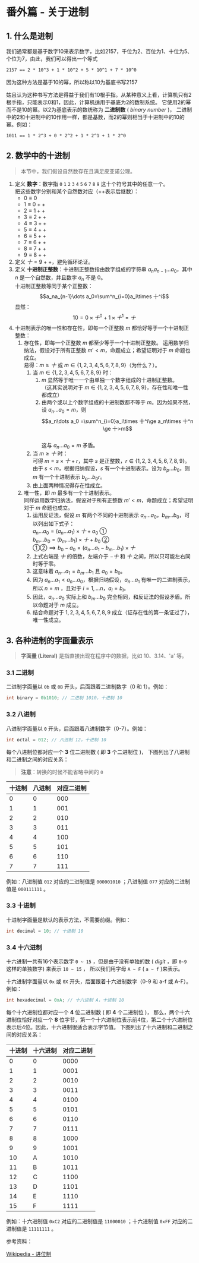 # 番外篇 - 关于进制

## 1. 什么是进制

我们通常都是基于数字10来表示数字，比如2157，千位为2、百位为1、十位为5、个位为7，由此，我们可以得出一个等式

```txt
2157 == 2 * 10^3 + 1 * 10^2 + 5 * 10^1 + 7 * 10^0
```

因为这种方法是基于10的幂，所以称以10为基底书写2157

姑且认为这种书写方法是得益于我们有10根手指。从某种意义上看，计算机只有2根手指，只能表示0和1，因此，计算机适用于基底为2的数制系统。
它使用2的幂而不是10的幂。以2为基底表示的数统称为 **二进制数** ( _binary number_ )，
二进制中的2和十进制中的10作用一样，都是基数，而2的幂则相当于十进制中的10的幂。例如：

```txt
1011 == 1 * 2^3 + 0 * 2^2 + 1 * 2^1 + 1 * 2^0
```

## 2. 数学中的十进制

> 本节中，我们假设自然数存在且满足皮亚诺公理。

1. 定义 **数字**：数字指 `0` `1` `2` `3` `4` `5` `6` `7` `8` `9` 这十个符号其中的任意一个。  
   把这些数字分别和某个自然数对应（++表示后继数）：
    - $0\equiv 0$
    - $1\equiv 0++$
    - $2\equiv 1++$
    - $3\equiv 2++$
    - $4\equiv 3++$
    - $5\equiv 4++$
    - $6\equiv 5++$
    - $7\equiv 6++$
    - $8\equiv 7++$
    - $9\equiv 8++$
2. 定义 $十=9++$，避免循环论证。
3. 定义 **十进制正整数**：十进制正整数指由数字组成的字符串 $a_na_{n-1}\dots a_0$，其中 $n$ 是一个自然数，并且数字 $a_n$
   不是 $0$。  
   十进制正整数等同于某个正整数：
   $$a_na_{n-1}\dots a_0=\sum^n_{i=0}a_i\times 十^i$$
   显然：
   $$10=0\times 十^0+1\times 十^1=十$$
4. 十进制表示的唯一性和存在性，即每一个正整数 $m$ 都恰好等于一个十进制正整数：
    1. 存在性，即每一个正整数 $m$ 都至少等于一个十进制正整数。
       运用数学归纳法，假设对于所有正整数 $m'<m$，命题成立；希望证明对于 $m$ 命题也成立。  
       易得：$m \ge 十$ 或 $m \in \{1,2,3,4,5,6,7,8,9\}$（为什么？）。
        1. 当 $m \in \{1,2,3,4,5,6,7,8,9\}$ 时：
            1. $m$ 显然等于唯一一个由单独一个数字组成的十进制正整数。  
               （这其实说明对于 $m \in \{1,2,3,4,5,6,7,8,9\}$，存在性和唯一性都成立）
            2. 由两个或以上个数字组成的十进制数都不等于 $m$。因为如果不然，设 $a_n\dots a_0=m$，则  
               $$a_n\dots a_0 =\sum^n_{i=0}a_i\times 十^i\ge a_n\times 十^n \ge 十>m$$  
               这与 $a_n\dots a_0=m$ 矛盾。
        2. 当 $m \ge 十$ 时：  
           可得 $m=s\times 十+r$，其中 $s$ 是正整数，$r \in \{1,2,3,4,5,6,7,8,9\}$。  
           由于 $s<m$，根据归纳假设，$s$ 有一个十进制表示。设为 $b_p\dots b_0$，则 $m$ 有一个十进制表示 $b_p\dots b_0r$。
        3. 由上面两种情况得存在性成立。
    2. 唯一性，即 $m$ 最多有一个十进制表示。  
       同样运用数学归纳法，假设对于所有正整数 $m'<m$，命题成立；希望证明对于 $m$ 命题也成立。
        1. 运用反证法，假设 $m$ 有两个不同的十进制表示 $a_n\dots a_0$，$b_m\dots b_0$，可以列出如下式子：  
           $a_n\dots a_0=(a_n\dots a_1)\times 十+a_0$ ①  
           $b_m\dots b_0=(b_m\dots b_1)\times 十+b_0$ ②  
           ①②$\implies b_0-a_0=(a_n\dots a_1-b_m\dots b_1)\times 十$
        2. 上式右端是 $十$ 的倍数，左端介于 $-十$ 和 $十$ 之间，所以只可能左右同时等于零。
        3. 这意味着 $a_n\dots a_1=b_m\dots b_1$ 且 $a_0=b_0$。
        4. 因为 $a_n\dots a_1<a_n\dots a_0$，根据归纳假设，$a_n\dots a_1$ 有唯一的二进制表示，所以 $n=m$
           ，且对于 $i=1,\dots n$，$a_i=b_i$。
        5. 因此，$a_n\dots a_0$ 实际上和 $b_m\dots b_0$ 完全相同，和反证法的假设矛盾。所以命题对于 $m$ 成立。
        6. 结合命题对于 $1,2,3,4,5,6,7,8,9$ 成立（证存在性的第一条证过了），唯一性成立。

## 3. 各种进制的字面量表示

> **字面量 (Literal)** 是指直接出现在程序中的数据，比如 10、3.14、'a' 等。

### 3.1 **二进制**

二进制字面量以 `0b` 或 `0B` 开头，后面跟着二进制数字（0 和 1）。例如：

```C
int binary = 0b1010; // 二进制 1010，十进制 10
```

### 3.2 **八进制**

八进制字面量以 `0` 开头，后面跟着八进制数字（0-7）。例如：

```C
int octal = 012; // 八进制 12，十进制 10
```

每个八进制位都对应一个 **3** 位二进制数 ( 即 **3** 个二进制位 )，
下图列出了八进制和二进制之间的对应关系：

> **注意**：转换的时候不能省略中间的 `0`

| 十进制 | 八进制 | 对应二进制 |
|-----|-----|-------|
| 0   | 0   | 000   |
| 1   | 1   | 001   |
| 2   | 2   | 010   |
| 3   | 3   | 011   |
| 4   | 4   | 100   |
| 5   | 5   | 101   |
| 6   | 6   | 110   |
| 7   | 7   | 111   |

例如：八进制值 `012` 对应的二进制值是 `000001010` ；八进制值 `077` 对应的二进制值是 `000111111` 。

### 3.3 **十进制**

十进制字面量是默认的表示方法，不需要前缀。例如：

```C
int decimal = 10; // 十进制 10
```

### 3.4 **十六进制**

十六进制一共有16个表示数字 `0 ~ 15` ，但是由于没有单独的数 ( _digit_ ，即 `0~9` 这样的单独数字) 来表示 `10 ~ 15` ，
所以我们用字母 `A ~ F` ( `a ~ f` )来表示。

十六进制字面量以 `0x` 或 `0X` 开头，后面跟着十六进制数字（0-9 和 a-f 或 A-F）。例如：

```C
int hexadecimal = 0xA; // 十六进制 A，十进制 10
```

每个十六进制位都对应一个 **4** 位二进制数 ( 即 **4** 个二进制位 )，
那么，两个十六进制位恰好对应一个 **8** 位字节，第一个十六进制位表示前4位，第二个十六进制位表示后4位。因此，十六进制很适合表示字节值。
下图列出了十六进制和二进制之间的对应关系：

| 十进制 | 十六进制 | 对应二进制 |
|-----|------|-------|
| 0   | 0    | 0000  |
| 1   | 1    | 0001  |
| 2   | 2    | 0010  |
| 3   | 3    | 0011  |
| 4   | 4    | 0100  |
| 5   | 5    | 0101  |
| 6   | 6    | 0110  |
| 7   | 7    | 0111  |
| 8   | 8    | 1000  |
| 9   | 9    | 1001  |
| 10  | A    | 1010  |
| 11  | B    | 1011  |
| 12  | C    | 1100  |
| 13  | D    | 1101  |
| 14  | E    | 1110  |
| 15  | F    | 1111  |

例如：十六进制值 `0xC2` 对应的二进制值是 `11000010` ；十六进制值 `0xFF` 对应的二进制值是 `11111111` 。

参考资料：

[Wikipedia - 进位制](https://zh.wikipedia.org/wiki/%E8%BF%9B%E4%BD%8D%E5%88%B6)
